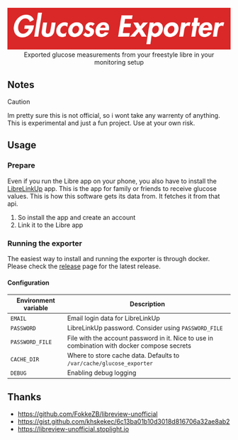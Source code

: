 <p align="center">
    <img src="./README.png"><br>
    Exported glucose measurements from your freestyle libre in your monitoring setup
<p>

## Notes

> [!CAUTION]
> Im pretty sure this is not official, so i wont take any warrenty of anything. This is experimental and just a fun project. Use at your own risk.

## Usage

### Prepare

Even if you run the Libre app on your phone, you also have to install the [LibreLinkUp](https://www.librelinkup.com/) app. This is the app for family or friends to receive glucose values. This is how this software gets its data from. It fetches it from that api.

1. So install the app and create an account
2. Link it to the Libre app

### Running the exporter

The easiest way to install and running the exporter is through docker. Please check the [release](https://github.com/xsteadfastx/glucose_exporter/releases) page for the latest release.

#### Configuration

| Environment variable | Description                                                                                  |
| -------------------- | -------------------------------------------------------------------------------------------- |
| `EMAIL`              | Email login data for LibreLinkUp                                                             |
| `PASSWORD`           | LibreLinkUp password. Consider using `PASSWORD_FILE`                                         |
| `PASSWORD_FILE`      | File with the account password in it. Nice to use in combination with docker compose secrets |
| `CACHE_DIR`          | Where to store cache data. Defaults to `/var/cache/glucose_exporter`                         |
| `DEBUG`              | Enabling debug logging                                                                       |

## Thanks

- https://github.com/FokkeZB/libreview-unofficial
- https://gist.github.com/khskekec/6c13ba01b10d3018d816706a32ae8ab2
- https://libreview-unofficial.stoplight.io
